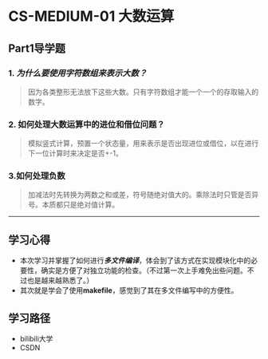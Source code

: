 # CS-MEDIUM-01 大数运算

## Part1导学题

### 1. ***为什么要使用字符数组来表示大数？***
> 因为各类整形无法放下这些大数。只有字符数组才能一个一个的存取输入的数字。
### 2. 如何处理大数运算中的进位和借位问题？
> 模拟竖式计算，预置一个状态量，用来表示是否出现进位或借位，以在进行下一位计算时来决定是否+-1。
### 3.如何处理负数
> 加减法时先转换为两数之和或差，符号随绝对值大的。乘除法时只管是否异号。本质都只是绝对值计算。
***
## 学习心得
* 本次学习并掌握了如何进行***多文件编译***，体会到了该方式在实现模块化中的必要性，确实是方便了对独立功能的检查。（不过第一次上手难免出些问题。不过也是越来越熟悉了。）
* 其次就是学会了使用**makefile**，感觉到了其在多文件编写中的方便性。
## 学习路径
* bilibili大学
* CSDN
